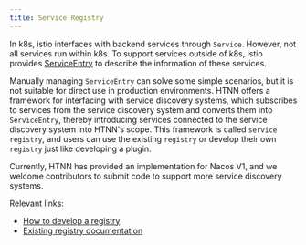 ```yaml
---
title: Service Registry
---
```


In k8s, istio interfaces with backend services through `Service`. However, not all services run within k8s. To support services outside of k8s, istio provides [ServiceEntry](https://istio.io/latest/docs/reference/config/networking/service-entry/) to describe the information of these services.

Manually managing `ServiceEntry` can solve some simple scenarios, but it is not suitable for direct use in production environments. HTNN offers a framework for interfacing with service discovery systems, which subscribes to services from the service discovery system and converts them into `ServiceEntry`, thereby introducing services connected to the service discovery system into HTNN's scope. This framework is called `service registry`, and users can use the existing `registry` or develop their own `registry` just like developing a plugin.

Currently, HTNN has provided an implementation for Nacos V1, and we welcome contributors to submit code to support more service discovery systems.

Relevant links:
* [How to develop a registry](../developer-guide/registry_development.md)
* [Existing registry documentation](../reference/registries)
